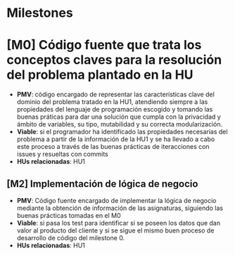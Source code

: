 # Milestones

# [M0] Código fuente que trata los conceptos claves para la resolución del problema plantado en la HU
  - **PMV**: código encargado de representar las características clave del dominio del problema tratado en la HU1, atendiendo siempre a las propiedades del lenguaje de programación escogido y tomando las buenas práticas para dar una solución que cumpla con la privacidad y ámbito de variables, su tipo, mutabilidad y su correcta modularización.
  - **Viable**: si el programador ha identificado las propiedades necesarias del problema a partir de la información de la HU1 y se ha llevado a cabo este proceso a través de las buenas prácticas de iteracciones con issues y resueltas con commits
  - **HUs relacionadas**: HU1


## [M2] Implementación de lógica de negocio 
  - **PMV**: Código fuente encargado de implementar la lógica de negocio mediante la obtención de información de las asignaturas, siguiendo las buenas prácticas tomadas en el M0
  - **Viable**: si pasa los test para identificar si se poseen los datos que dan valor al producto del cliente y si se sigue el mismo buen proceso de desarrollo de código del milestone 0.
  - **HUs relacionadas**: HU1 
